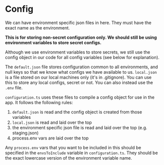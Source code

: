 # Config

We can have environment specific json files in here. They must have the exact name as the environment.

**This is for storing non-secret configuration only. We should still be using environment variables to store secret configs.**

Although we use environment variables to store secrets, we still use the config object in our code for all config variables (see below for explanation).

The `default.json` file stores configuration common to all environments, and null keys so that we know what configs we have available to us.
`local.json` is a file stored on our local machines only (it's in .gitignore). You can use this to store any local configs, secret or not. You can also instead use the `.env` file.

`configuration.ts` uses these files to compile a config object for use in the app. It follows the following rules:

1. `default.json` is read and the config object is created from those variables
2. `local.json` is read and laid over the top
3. the environment specific json file is read and laid over the top (e.g. staging.json)
4. process.env vars are laid over the top

Any `process.env` vars that you want to be included in this should be specified in the `envsToInclude` variable in `configuration.ts`. They should be the exact lowercase version of the environment variable name.
